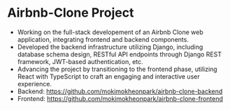 # Airbnb-Clone Project

- Working on the full-stack developement of an Airbnb Clone web application, integrating frontend and backend components.
- Developed the backend infrastructure utilizing Django, including database schema design, RESTful API endpoints through Django REST framework, JWT-based authentication, etc.
- Advancing the project by transitioning to the frontend phase, utilizing React with TypeScript to craft an engaging and interactive user experience.
- Backend: https://github.com/mokimokheonpark/airbnb-clone-backend
- Frontend: https://github.com/mokimokheonpark/airbnb-clone-frontend
